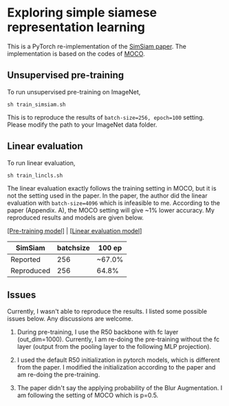 # Exploring simple siamese representation learning

This is a PyTorch re-implementation of the [SimSiam paper](https://arxiv.org/abs/2011.10566). The implementation is based on the codes of [MOCO](https://github.com/facebookresearch/moco).

## Unsupervised pre-training
To run unsupervised pre-training on ImageNet,
```
sh train_simsiam.sh
```
This is to reproduce the results of ```batch-size=256, epoch=100``` setting. Please modify the path to your ImageNet data folder.

## Linear evaluation
To run linear evaluation,
```
sh train_lincls.sh
```
The linear evaluation exactly follows the training setting in MOCO, but it is not the setting used in the paper. In the paper, the author did the linear evaluation with ```batch-size=4096``` which is infeasible to me. According to the paper (Appendix. A), the MOCO setting will give ~1% lower accuracy. My reproduced results and models are given below.

[[Pre-training model]](https://drive.google.com/file/d/1kH4Ge6u-UKEiJ-Nii3X7AI22-FkAUO-p/view?usp=sharing) | [[Linear evaluation model]](https://drive.google.com/file/d/1xbwUceR9WX0uBQWCWnv7HPvdDmuJpbNL/view?usp=sharing)

|SimSiam|batchsize|100 ep|
|-------|---------|------|
|Reported|256|~67.0%|
|Reproduced|256|64.8%|

## Issues
Currently, I wasn't able to reproduce the results. I listed some possible issues below. Any discussions are welcome.

1. During pre-training, I use the R50 backbone with fc layer (out_dim=1000). Currently, I am re-doing the pre-training without the fc layer (output from the pooling layer to the following MLP projection).

2. I used the default R50 initialization in pytorch models, which is different from the paper. I modified the initialization according to the paper and am re-doing the pre-training.

3. The paper didn't say the applying probability of the Blur Augmentation. I am following the setting of MOCO which is p=0.5.
